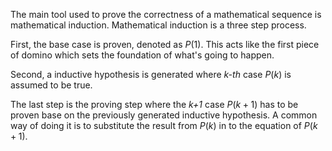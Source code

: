 The main tool used to prove the correctness of a mathematical sequence is mathematical induction. Mathematical induction is a three step process.

First, the base case is proven, denoted as $P(1)$. This acts like the first piece of domino which sets the foundation of what's going to happen.

Second, a inductive hypothesis is generated where *k-th* case $P(k)$ is assumed to be true.

The last step is the proving step where the *k+1* case $P(k+1)$ has to be proven base on the previously generated inductive hypothesis. A common way of doing it is to substitute the result from $P(k)$ in to the equation of $P(k+1)$.
